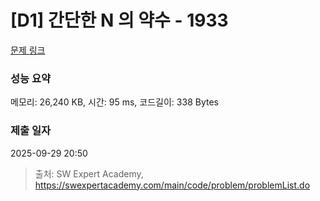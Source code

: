 # [D1] 간단한 N 의 약수 - 1933 

[문제 링크](https://swexpertacademy.com/main/code/problem/problemDetail.do?contestProbId=AV5PhcWaAKIDFAUq) 

### 성능 요약

메모리: 26,240 KB, 시간: 95 ms, 코드길이: 338 Bytes

### 제출 일자

2025-09-29 20:50



> 출처: SW Expert Academy, https://swexpertacademy.com/main/code/problem/problemList.do